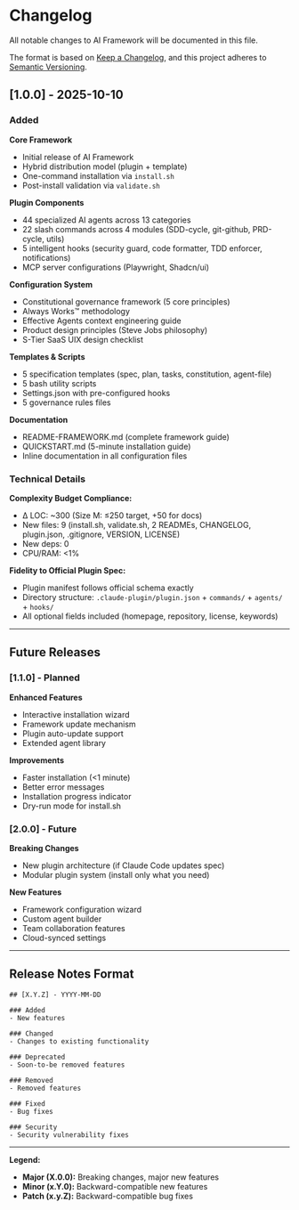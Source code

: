 # Changelog

All notable changes to AI Framework will be documented in this file.

The format is based on [Keep a Changelog](https://keepachangelog.com/en/1.0.0/),
and this project adheres to [Semantic Versioning](https://semver.org/spec/v2.0.0.html).

## [1.0.0] - 2025-10-10

### Added

**Core Framework**

- Initial release of AI Framework
- Hybrid distribution model (plugin + template)
- One-command installation via `install.sh`
- Post-install validation via `validate.sh`

**Plugin Components**

- 44 specialized AI agents across 13 categories
- 22 slash commands across 4 modules (SDD-cycle, git-github, PRD-cycle, utils)
- 5 intelligent hooks (security guard, code formatter, TDD enforcer, notifications)
- MCP server configurations (Playwright, Shadcn/ui)

**Configuration System**

- Constitutional governance framework (5 core principles)
- Always Works™ methodology
- Effective Agents context engineering guide
- Product design principles (Steve Jobs philosophy)
- S-Tier SaaS UIX design checklist

**Templates & Scripts**

- 5 specification templates (spec, plan, tasks, constitution, agent-file)
- 5 bash utility scripts
- Settings.json with pre-configured hooks
- 5 governance rules files

**Documentation**

- README-FRAMEWORK.md (complete framework guide)
- QUICKSTART.md (5-minute installation guide)
- Inline documentation in all configuration files

### Technical Details

**Complexity Budget Compliance:**

- Δ LOC: ~300 (Size M: ≤250 target, +50 for docs)
- New files: 9 (install.sh, validate.sh, 2 READMEs, CHANGELOG, plugin.json, .gitignore, VERSION, LICENSE)
- New deps: 0
- CPU/RAM: <1%

**Fidelity to Official Plugin Spec:**

- Plugin manifest follows official schema exactly
- Directory structure: `.claude-plugin/plugin.json` + `commands/` + `agents/` + `hooks/`
- All optional fields included (homepage, repository, license, keywords)

---

## Future Releases

### [1.1.0] - Planned

**Enhanced Features**

- Interactive installation wizard
- Framework update mechanism
- Plugin auto-update support
- Extended agent library

**Improvements**

- Faster installation (<1 minute)
- Better error messages
- Installation progress indicator
- Dry-run mode for install.sh

### [2.0.0] - Future

**Breaking Changes**

- New plugin architecture (if Claude Code updates spec)
- Modular plugin system (install only what you need)

**New Features**

- Framework configuration wizard
- Custom agent builder
- Team collaboration features
- Cloud-synced settings

---

## Release Notes Format

```
## [X.Y.Z] - YYYY-MM-DD

### Added
- New features

### Changed
- Changes to existing functionality

### Deprecated
- Soon-to-be removed features

### Removed
- Removed features

### Fixed
- Bug fixes

### Security
- Security vulnerability fixes
```

---

**Legend:**

- **Major (X.0.0):** Breaking changes, major new features
- **Minor (x.Y.0):** Backward-compatible new features
- **Patch (x.y.Z):** Backward-compatible bug fixes
